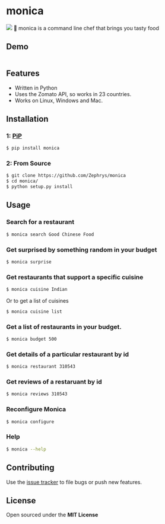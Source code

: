 # monica

![](http://i.imgur.com/mfJa6zi.jpg?1)
:fork_and_knife: monica is a command line chef that brings you tasty food

## Demo
![]()

## Features

- Written in Python
- Uses the Zomato API, so works in 23 countries.
- Works on Linux, Windows and Mac.

## Installation

### 1: [PiP]()

```bash
$ pip install monica
```

### 2: From Source

```bash
$ git clone https://github.com/Zephrys/monica
$ cd monica/
$ python setup.py install
```

## Usage

### Search for a restaurant

```bash
$ monica search Good Chinese Food
```

### Get surprised by something random in your budget

```bash
$ monica surprise
```

### Get restaurants that support a specific cuisine

```bash
$ monica cuisine Indian
```

Or to get a list of cuisines

```bash
$ monica cuisine list
```

### Get a list of restaurants in your budget.

```bash
$ monica budget 500
```

### Get details of a particular restaurant by id

```bash
$ monica restaurant 310543
```

### Get reviews of a restaruant by id

```bash
$ monica reviews 310543
```

### Reconfigure Monica

```bash
$ monica configure
```

### Help

```bash
$ monica --help
```

## Contributing

Use the [issue tracker](https://github.com/Zephrys/monica) to file bugs or push new features.

## License

Open sourced under the **MIT License**